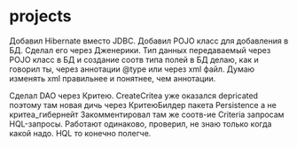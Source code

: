# projects
Добавил Hibernate вместо JDBC.
Добавил POJO класс для добавления  в БД. Сделал его через Дженерики.
Тип данных передаваемый через POJO класс в БД и создание соотв типа полей в БД делаю, как и говорил ты, через аннотации @type или
через xml файл. Думаю изменять xml правильнее и понятнее, чем аннотации.

Сделал DAO через Критею. CreateCritea уже оказался depricated поэтому там новая дичь через КритеюБилдер пакета Persistence  а не критеа_гибернейт
Закомментировал там же соотв-ие Criteria запросам HQL-запросы. Работают одинаково, проверил, не знаю только когда какой надо. HQL то конечно полегче.
